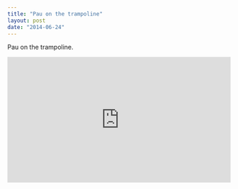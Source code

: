 ```yaml
---
title: "Pau on the trampoline"
layout: post
date: "2014-06-24"
---
```


Pau on the trampoline.

<div style="padding:56.25% 0 0 0;position:relative;"><iframe src="https://player.vimeo.com/video/993966616?badge=0&amp;autopause=0&amp;player_id=0&amp;app_id=58479" frameborder="0" allow="autoplay; fullscreen; picture-in-picture; clipboard-write" style="position:absolute;top:0;left:0;width:100%;height:100%;" title="tumblr_n7oruoTjWw1r16syi"></iframe></div><script src="https://player.vimeo.com/api/player.js"></script>
